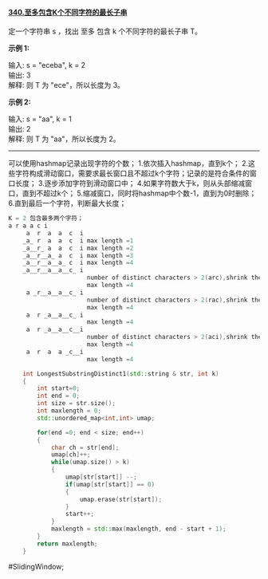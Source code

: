 #### [340.至多包含K个不同字符的最长子串](https://leetcode.cn/problems/longest-substring-with-at-most-k-distinct-characters/)

定一个字符串 s ，找出 至多 包含 k 个不同字符的最长子串 T。

**示例 1:**  
  
输入: s = "eceba", k = 2  
输出: 3  
解释: 则 T 为 "ece"，所以长度为 3。  
  
**示例 2:**  
  
输入: s = "aa", k = 1  
输出: 2  
解释: 则 T 为 "aa"，所以长度为 2。

---- ----
可以使用hashmap记录出现字符的个数；
1.依次插入hashmap，直到k个；
2.这些字符构成滑动窗口，需要求最长窗口且不超过k个字符；记录的是符合条件的窗口长度；
3.逐步添加字符到滑动窗口中；
4.如果字符数大于k，则从头部缩减窗口，直到不超过k个；
5.缩减窗口，同时将hashmap中个数-1，直到为0时删除；
6.直到最后一个字符，判断最大长度；

```cpp
K = 2 包含最多两个字符；
a r a a c i
     a  r  a  a  c  i
    _a_ r  a  a  c  i max length =1
    _a__r_ a  a  c  i max length =2
    _a__r__a_ a  c  i max length =3
    _a__r__a__a_ c  i max length =4
    _a__r__a__a__c_ i
                      number of distinct characters > 2(arc),shrink the sliding window
                      max length =4
     a _r__a__a__c_ i
                      number of distinct characters > 2(rac),shrink the sliding window
                      max length =4
     a  r _a__a__c_ i
                      max length =4
     a  r _a__a__c__i
                      number of distinct characters > 2(aci),shrink the sliding window
                      max length =4
     a  r  a  a _c__i
                      max length =4
```
 
```cpp
    int LongestSubstringDistinct1(std::string & str, int k)
    {
        int start=0;
        int end = 0;
        int size = str.size();
        int maxlength = 0;
        std::unordered_map<int,int> umap;

        for(end =0; end < size; end++)
        {
            char ch = str[end];
            umap[ch]++;
            while(umap.size() > k)
            {
                umap[str[start]] --;
                if(umap[str[start]] == 0)
                {
                    umap.erase(str[start]);
                }
                start++;
            }
            maxlength = std::max(maxlength, end - start + 1);
        }
        return maxlength;
    }
```
#SlidingWindow;
